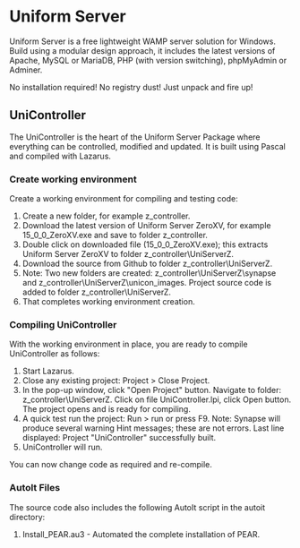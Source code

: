 # Uniform Server
Uniform Server is a free lightweight WAMP server solution for Windows.
Build using a modular design approach, it includes the latest versions of Apache, MySQL or MariaDB, PHP (with version switching), phpMyAdmin or Adminer.

No installation required! No registry dust! Just unpack and fire up!

## UniController
The UniController is the heart of the Uniform Server Package where everything can be controlled, modified and updated. It is built using Pascal and compiled with Lazarus.

### Create working environment

Create a working environment for compiling and testing code:

 1. Create a new folder, for example z_controller.
 2. Download the latest version of Uniform Server ZeroXV, for example 15_0_0_ZeroXV.exe and save to folder z_controller.
 3. Double click on downloaded file (15_0_0_ZeroXV.exe); this extracts Uniform Server ZeroXV to folder z_controller\UniServerZ.
 4. Download the source from Github to folder z_controller\UniServerZ.
 5. Note: Two new folders are created: z_controller\UniServerZ\synapse and z_controller\UniServerZ\unicon_images. 
    Project source code is added to folder z_controller\UniServerZ.
 6. That completes working environment creation.
 
###  Compiling UniController

With the working environment in place, you are ready to compile UniController as follows:
 
 1. Start Lazarus.
 2. Close any existing project: Project > Close Project.
 3. In the pop-up window, click "Open Project" button.
    Navigate to folder: z_controller\UniServerZ.
    Click on file UniController.lpi, click Open button.
    The project opens and is ready for compiling.
 4. A quick test run the project: Run > run or press F9.
    Note: Synapse will produce several warning Hint messages; these are not errors.
    Last line displayed: Project "UniController" successfully built.
 5. UniController will run.

 You can now change code as required and re-compile.

### AutoIt Files

The source code also includes the following AutoIt script in the autoit directory:

 1. Install_PEAR.au3 - Automated the complete installation of PEAR.
